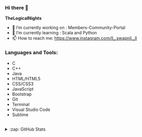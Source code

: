 ### Hi there 👋

**TheLogicalNights** 

- 🔭 I’m currently working on : Members-Community-Portal
- 🌱 I’m currently learning : Scala and Python
- 📫 How to reach me: https://www.instagram.com/ll_.swapnil._ll

### Languages and Tools:
- C
- C++
- Java
- HTML/HTML5
- CSS/CSS3
- JavaScript
- Bootstrap
- Git
- Terminal
- Visual Studio Code
- Sublime
<br>
<details>
  <summary>:zap: GitHub Stats</summary>

  <img align="left" alt="TheLogicalNights' GitHub Stats" src="https://github-readme-stats.thelogicalnights.vercel.app/api?username=TheLogicalNights&show_icons=true&hide_border=true" />

</details>
